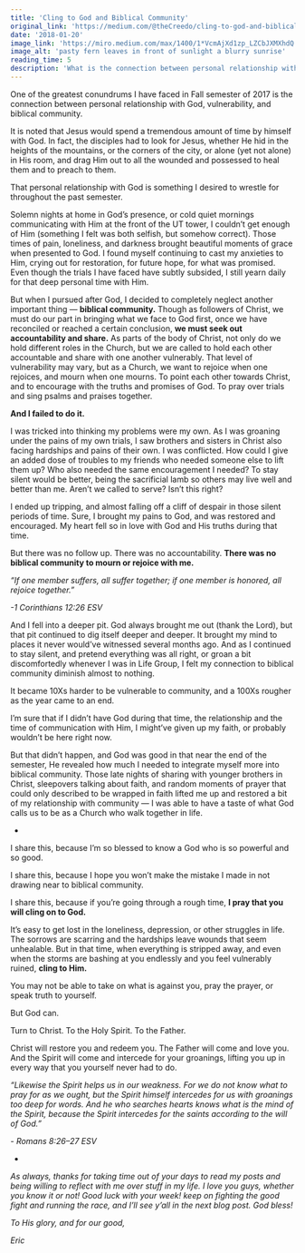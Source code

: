 ```yaml
---
title: 'Cling to God and Biblical Community'
original_link: 'https://medium.com/@theCreedo/cling-to-god-and-biblical-community-84b480b83a2a'
date: '2018-01-20'
image_link: 'https://miro.medium.com/max/1400/1*VcmAjXd1zp_LZCbJXMXhdQ.jpeg'
image_alt: 'pasty fern leaves in front of sunlight a blurry sunrise'
reading_time: 5
description: 'What is the connection between personal relationship with God, vulnerability, and biblical community?'
---
```

One of the greatest conundrums I have faced in Fall semester of 2017 is the connection between personal relationship with God, vulnerability, and biblical community.

It is noted that Jesus would spend a tremendous amount of time by himself with God. In fact, the disciples had to look for Jesus, whether He hid in the heights of the mountains, or the corners of the city, or alone (yet not alone) in His room, and drag Him out to all the wounded and possessed to heal them and to preach to them.

That personal relationship with God is something I desired to wrestle for throughout the past semester.

Solemn nights at home in God’s presence, or cold quiet mornings communicating with Him at the front of the UT tower, I couldn’t get enough of Him (something I felt was both selfish, but somehow correct). Those times of pain, loneliness, and darkness brought beautiful moments of grace when presented to God. I found myself continuing to cast my anxieties to Him, crying out for restoration, for future hope, for what was promised. Even though the trials I have faced have subtly subsided, I still yearn daily for that deep personal time with Him.

But when I pursued after God, I decided to completely neglect another important thing — **biblical community.** Though as followers of Christ, we must do our part in bringing what we face to God first, once we have reconciled or reached a certain conclusion, **we must seek out accountability and share.** As parts of the body of Christ, not only do we hold different roles in the Church, but we are called to hold each other accountable and share with one another vulnerably. That level of vulnerability may vary, but as a Church, we want to rejoice when one rejoices, and mourn when one mourns. To point each other towards Christ, and to encourage with the truths and promises of God. To pray over trials and sing psalms and praises together.

**And I failed to do it.**

I was tricked into thinking my problems were my own. As I was groaning under the pains of my own trials, I saw brothers and sisters in Christ also facing hardships and pains of their own. I was conflicted. How could I give an added dose of troubles to my friends who needed someone else to lift them up? Who also needed the same encouragement I needed? To stay silent would be better, being the sacrificial lamb so others may live well and better than me. Aren’t we called to serve? Isn’t this right?

I ended up tripping, and almost falling off a cliff of despair in those silent periods of time. Sure, I brought my pains to God, and was restored and encouraged. My heart fell so in love with God and His truths during that time.

But there was no follow up. There was no accountability. **There was no biblical community to mourn or rejoice with me.**

_“If one member suffers, all suffer together; if one member is honored, all rejoice together.”_

_-1 Corinthians 12:26 ESV_

And I fell into a deeper pit. God always brought me out (thank the Lord), but that pit continued to dig itself deeper and deeper. It brought my mind to places it never would’ve witnessed several months ago. And as I continued to stay silent, and pretend everything was all right, or groan a bit discomfortedly whenever I was in Life Group, I felt my connection to biblical community diminish almost to nothing.

It became 10Xs harder to be vulnerable to community, and a 100Xs rougher as the year came to an end.

I’m sure that if I didn’t have God during that time, the relationship and the time of communication with Him, I might’ve given up my faith, or probably wouldn’t be here right now.

But that didn’t happen, and God was good in that near the end of the semester, He revealed how much I needed to integrate myself more into biblical community. Those late nights of sharing with younger brothers in Christ, sleepovers talking about faith, and random moments of prayer that could only described to be wrapped in faith lifted me up and restored a bit of my relationship with community — I was able to have a taste of what God calls us to be as a Church who walk together in life.

-

I share this, because I’m so blessed to know a God who is so powerful and so good.

I share this, because I hope you won’t make the mistake I made in not drawing near to biblical community.

I share this, because if you’re going through a rough time, **I pray that you will cling on to God.**

It’s easy to get lost in the loneliness, depression, or other struggles in life. The sorrows are scarring and the hardships leave wounds that seem unhealable. But in that time, when everything is stripped away, and even when the storms are bashing at you endlessly and you feel vulnerably ruined, **cling to Him.**

You may not be able to take on what is against you, pray the prayer, or speak truth to yourself.

But God can.

Turn to Christ. To the Holy Spirit. To the Father.

Christ will restore you and redeem you. The Father will come and love you. And the Spirit will come and intercede for your groanings, lifting you up in every way that you yourself never had to do.

_“Likewise the Spirit helps us in our weakness. For we do not know what to pray for as we ought, but the Spirit himself intercedes for us with groanings too deep for words. And he who searches hearts knows what is the mind of the Spirit, because the Spirit intercedes for the saints according to the will of God.”_

_- Romans 8:26–27 ESV_

-

_As always, thanks for taking time out of your days to read my posts and being willing to reflect with me over stuff in my life. I love you guys, whether you know it or not! Good luck with your week! keep on fighting the good fight and running the race, and I’ll see y’all in the next blog post. God bless!_

_To His glory, and for our good,_

_Eric_